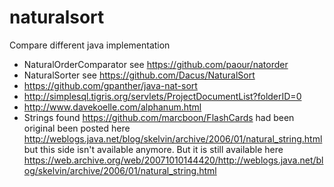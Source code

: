 # naturalsort
Compare different java implementation

- NaturalOrderComparator see https://github.com/paour/natorder
- NaturalSorter see https://github.com/Dacus/NaturalSort
- https://github.com/gpanther/java-nat-sort
- http://simplesql.tigris.org/servlets/ProjectDocumentList?folderID=0
- http://www.davekoelle.com/alphanum.html
- Strings found https://github.com/marcboon/FlashCards had been original been posted here http://weblogs.java.net/blog/skelvin/archive/2006/01/natural_string.html but this side isn't available anymore. But it is still available here https://web.archive.org/web/20071010144420/http://weblogs.java.net/blog/skelvin/archive/2006/01/natural_string.html
